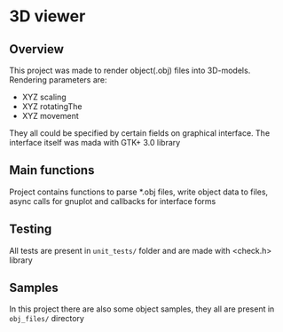 # 3D viewer

## Overview

This project was made to render object(.obj) files into 3D-models. Rendering parameters are:

* XYZ scaling
* XYZ rotatingThe
* XYZ movement

They all could be specified by certain fields on graphical interface. The interface itself was mada with GTK+ 3.0
library

## Main functions

Project contains functions to parse *.obj files, write object data to files, async calls for gnuplot and callbacks for 
interface forms

## Testing

All tests are present in `unit_tests/` folder and are made with <check.h> library

## Samples

In this project there are also some object samples, they all are present in `obj_files/` directory
